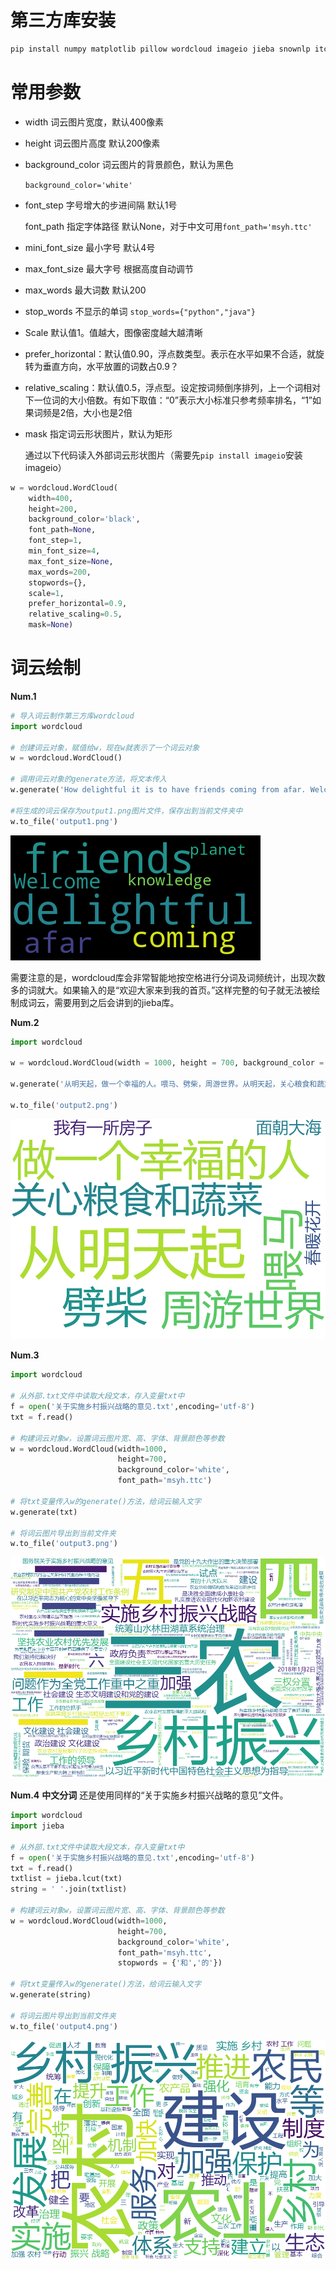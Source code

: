 # 第三方库安装
```python
pip install numpy matplotlib pillow wordcloud imageio jieba snownlp itchat -i https://pypi.tuna.tsinghua.edu.cn/simple
```
# 常用参数

- width 词云图片宽度，默认400像素

- height 词云图片高度 默认200像素

- background_color 词云图片的背景颜色，默认为黑色

  `background_color='white'`

- font_step 字号增大的步进间隔 默认1号

  font_path 指定字体路径 默认None，对于中文可用`font_path='msyh.ttc'`

- mini_font_size 最小字号 默认4号

- max_font_size 最大字号 根据高度自动调节

- max_words 最大词数 默认200

- stop_words 不显示的单词 `stop_words={"python","java"}`

- Scale 默认值1。值越大，图像密度越大越清晰

- prefer_horizontal：默认值0.90，浮点数类型。表示在水平如果不合适，就旋转为垂直方向，水平放置的词数占0.9？

- relative_scaling：默认值0.5，浮点型。设定按词频倒序排列，上一个词相对下一位词的大小倍数。有如下取值：“0”表示大小标准只参考频率排名，“1”如果词频是2倍，大小也是2倍

- mask 指定词云形状图片，默认为矩形

  通过以下代码读入外部词云形状图片（需要先`pip install imageio`安装imageio）
  
```python
w = wordcloud.WordCloud(      
    width=400,
    height=200,
    background_color='black',
    font_path=None, 
    font_step=1,
    min_font_size=4,
    max_font_size=None,
    max_words=200,
    stopwords={},
    scale=1,
    prefer_horizontal=0.9,
    relative_scaling=0.5,
    mask=None) 
```
  

# 词云绘制
**Num.1**
```python
# 导入词云制作第三方库wordcloud
import wordcloud

# 创建词云对象，赋值给w，现在w就表示了一个词云对象
w = wordcloud.WordCloud()

# 调用词云对象的generate方法，将文本传入
w.generate('How delightful it is to have friends coming from afar. Welcome to my knowledge planet.')

#将生成的词云保存为output1.png图片文件，保存出到当前文件夹中
w.to_file('output1.png')
```
![Output1](https://raw.githubusercontent.com/HuangFengjue/mdimages/main/output1.png)

需要注意的是，wordcloud库会非常智能地按空格进行分词及词频统计，出现次数多的词就大。如果输入的是“欢迎大家来到我的首页。”这样完整的句子就无法被绘制成词云，需要用到之后会讲到的jieba库。

**Num.2**
```python
import wordcloud

w = wordcloud.WordCloud(width = 1000, height = 700, background_color = 'white', font_path='msyh.ttc')

w.generate('从明天起，做一个幸福的人。喂马、劈柴，周游世界。从明天起，关心粮食和蔬菜。我有一所房子，面朝大海，春暖花开')

w.to_file('output2.png')
```
![Output2](https://raw.githubusercontent.com/HuangFengjue/mdimages/main/output2.png)


**Num.3**
```python
import wordcloud

# 从外部.txt文件中读取大段文本，存入变量txt中
f = open('关于实施乡村振兴战略的意见.txt',encoding='utf-8')
txt = f.read()

# 构建词云对象w，设置词云图片宽、高、字体、背景颜色等参数
w = wordcloud.WordCloud(width=1000,
                        height=700,
                        background_color='white',
                        font_path='msyh.ttc')

# 将txt变量传入w的generate()方法，给词云输入文字
w.generate(txt)

# 将词云图片导出到当前文件夹
w.to_file('output3.png')
```
![Output3](https://raw.githubusercontent.com/HuangFengjue/mdimages/main/output3.png)

**Num.4**
**中文分词**
还是使用同样的“关于实施乡村振兴战略的意见”文件。
```python
import wordcloud
import jieba

# 从外部.txt文件中读取大段文本，存入变量txt中
f = open('关于实施乡村振兴战略的意见.txt',encoding='utf-8')
txt = f.read()
txtlist = jieba.lcut(txt)
string = ' '.join(txtlist)

# 构建词云对象w，设置词云图片宽、高、字体、背景颜色等参数
w = wordcloud.WordCloud(width=1000,
                        height=700,
                        background_color='white',
                        font_path='msyh.ttc',
                        stopwords = {'和','的'})

# 将txt变量传入w的generate()方法，给词云输入文字
w.generate(string)

# 将词云图片导出到当前文件夹
w.to_file('output4.png')

```
![Output4](https://raw.githubusercontent.com/HuangFengjue/mdimages/main/output4.png)
